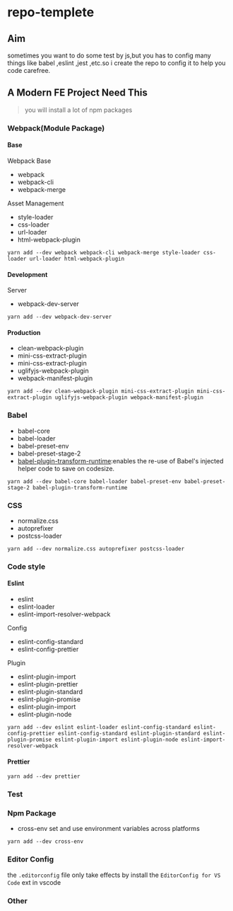 # repo-templete

## Aim

sometimes you want to do some test by js,but you has to config many things like babel ,eslint ,jest ,etc.so i create the repo to config it to help you code carefree.

## A Modern FE Project Need This

> you will install a lot of npm packages

### Webpack(Module Package)

#### Base

Webpack Base

- webpack
- webpack-cli
- webpack-merge

Asset Management

- style-loader
- css-loader
- url-loader
- html-webpack-plugin

`yarn add --dev webpack webpack-cli webpack-merge style-loader css-loader url-loader html-webpack-plugin`

#### Development

Server

- webpack-dev-server

`yarn add --dev webpack-dev-server`

#### Production

- clean-webpack-plugin
- mini-css-extract-plugin
- mini-css-extract-plugin
- uglifyjs-webpack-plugin
- webpack-manifest-plugin

`yarn add --dev clean-webpack-plugin mini-css-extract-plugin mini-css-extract-plugin uglifyjs-webpack-plugin webpack-manifest-plugin`

### Babel

- babel-core
- babel-loader
- babel-preset-env
- babel-preset-stage-2
- [babel-plugin-transform-runtime](https://babeljs.io/docs/en/babel-plugin-transform-runtime):enables the re-use of Babel's injected helper code to save on codesize.

`yarn add --dev babel-core babel-loader babel-preset-env babel-preset-stage-2 babel-plugin-transform-runtime`

### CSS

- normalize.css
- autoprefixer
- postcss-loader

`yarn add --dev normalize.css autoprefixer postcss-loader`

### Code style

#### Eslint

- eslint
- eslint-loader
- eslint-import-resolver-webpack

Config

- eslint-config-standard
- eslint-config-prettier


Plugin

- eslint-plugin-import
- eslint-plugin-prettier
- eslint-plugin-standard
- eslint-plugin-promise
- eslint-plugin-import
- eslint-plugin-node

`yarn add --dev eslint eslint-loader eslint-config-standard eslint-config-prettier eslint-config-standard eslint-plugin-standard eslint-plugin-promise eslint-plugin-import eslint-plugin-node eslint-import-resolver-webpack`

#### Prettier

`yarn add --dev prettier `

### Test

### Npm Package

- cross-env
  set and use environment variables across platforms

`yarn add --dev cross-env`

### Editor Config

the `.editorconfig` file only take effects by install the `EditorConfig for VS Code` ext in vscode

### Other
